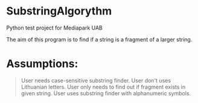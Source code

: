 # SubstringAlgorythm
Python test project for Mediapark UAB

The aim of this program is to find if a string is a fragment of a larger string.

# Assumptions:

> User needs case-sensitive substring finder.
> User don't uses Lithuanian letters.
> User only needs to find out if fragment exists in given string.
> User uses substring finder with alphanumeric symbols.
